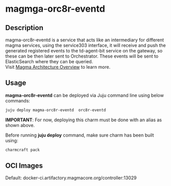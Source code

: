 # magmga-orc8r-eventd

## Description

magma-orc8r-eventd is a service that acts like an intermediary for different magma services, using the service303
interface, it will receive and push the generated registered events to the td-agent-bit service on
the gateway, so these can be then later sent to Orchestrator. These events will be sent to
ElasticSearch where they can be queried.
<br>
Visit [Magma Architecture Overview](https://docs.magmacore.org/docs/lte/architecture_overview) to 
learn more.

## Usage
**magma-orc8r-eventd** can be deployed via Juju command line using below commands:

```bash
juju deploy magma-orc8r-eventd  orc8r-eventd
```

**IMPORTANT**: For now, deploying this charm must be done with an alias as shown above.

Before running **juju deploy** command, make sure charm has been built using:
```bash
charmcraft pack
```

## OCI Images

Default: docker-ci.artifactory.magmacore.org/controller:13029
